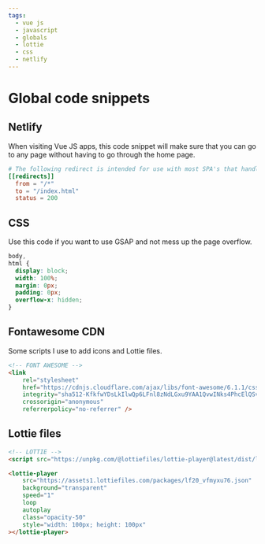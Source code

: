 ```yaml
---
tags:
  - vue js
  - javascript
  - globals
  - lottie
  - css
  - netlify
---
```


# Global code snippets

## Netlify
When visiting Vue JS apps, this code snippet will make sure that you can go to any page without having to go through the home page. 

```toml
# The following redirect is intended for use with most SPA's that handles routing internally.
[[redirects]]
  from = "/*"
  to = "/index.html"
  status = 200
```

## CSS
Use this code if you want to use GSAP and not mess up the page overflow.  

```css
body,
html {
  display: block;
  width: 100%;
  margin: 0px;
  padding: 0px;
  overflow-x: hidden;
}
```

## Fontawesome CDN
Some scripts I use to add icons and Lottie files.

```html
<!-- FONT AWESOME -->
<link 
    rel="stylesheet" 
    href="https://cdnjs.cloudflare.com/ajax/libs/font-awesome/6.1.1/css/all.min.css" 
    integrity="sha512-KfkfwYDsLkIlwQp6LFnl8zNdLGxu9YAA1QvwINks4PhcElQSvqcyVLLD9aMhXd13uQjoXtEKNosOWaZqXgel0g==" 
    crossorigin="anonymous" 
    referrerpolicy="no-referrer" />
```

## Lottie files

```html
<!-- LOTTIE -->
<script src="https://unpkg.com/@lottiefiles/lottie-player@latest/dist/lottie-player.js"></script>

<lottie-player
    src="https://assets1.lottiefiles.com/packages/lf20_vfmyxu76.json"
    background="transparent"
    speed="1"
    loop
    autoplay
    class="opacity-50"
    style="width: 100px; height: 100px"
></lottie-player>
```